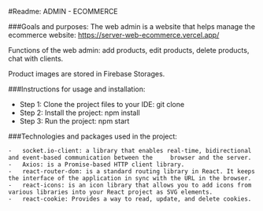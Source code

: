#Readme:
ADMIN - ECOMMERCE

###Goals and purposes:
The web admin is a website that helps manage the ecommerce website:
https://server-web-ecommerce.vercel.app/

Functions of the web admin: add products, edit products, delete products, chat with clients.

Product images are stored in Firebase Storages.

###Instructions for usage and installation:

- Step 1:
  Clone the project files to your IDE: git clone
- Step 2:
  Install the project: npm install
- Step 3:
  Run the project: npm start

###Technologies and packages used in the project:

    -   socket.io-client: a library that enables real-time, bidirectional and event-based communication between the     browser and the server.
    -	Axios: is a Promise-based HTTP client library.
    -	react-router-dom: is a standard routing library in React. It keeps the interface of the application in sync with the URL in the browser.
    -	react-icons: is an icon library that allows you to add icons from various libraries into your React project as SVG elements.
    -	react-cookie: Provides a way to read, update, and delete cookies.
